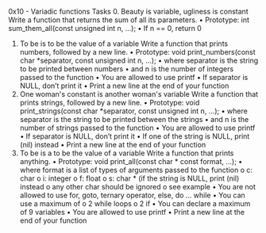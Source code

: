 0x10 - Variadic functions
Tasks
0. Beauty is variable, ugliness is constant 
Write a function that returns the sum of all its parameters.
•	Prototype: int sum_them_all(const unsigned int n, ...);
•	If n == 0, return 0
1. To be is to be the value of a variable 
Write a function that prints numbers, followed by a new line.
•	Prototype: void print_numbers(const char *separator, const unsigned int n, ...);
•	where separator is the string to be printed between numbers
•	and n is the number of integers passed to the function
•	You are allowed to use printf
•	If separator is NULL, don’t print it
•	Print a new line at the end of your function
2. One woman's constant is another woman's variable 
Write a function that prints strings, followed by a new line.
•	Prototype: void print_strings(const char *separator, const unsigned int n, ...);
•	where separator is the string to be printed between the strings
•	and n is the number of strings passed to the function
•	You are allowed to use printf
•	If separator is NULL, don’t print it
•	If one of the string is NULL, print (nil) instead
•	Print a new line at the end of your function
3. To be is a to be the value of a variable 
Write a function that prints anything.
•	Prototype: void print_all(const char * const format, ...);
•	where format is a list of types of arguments passed to the function 
o	c: char
o	i: integer
o	f: float
o	s: char * (if the string is NULL, print (nil) instead
o	any other char should be ignored
o	see example
•	You are not allowed to use for, goto, ternary operator, else, do ... while
•	You can use a maximum of 
o	2 while loops
o	2 if
•	You can declare a maximum of 9 variables
•	You are allowed to use printf
•	Print a new line at the end of your function

